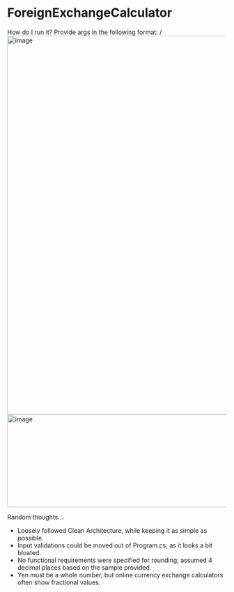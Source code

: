 # ForeignExchangeCalculator

How do I run it?
Provide args in the following format: <CurrencyExchangeFrom>/<CurrencyExchangeTo> <ammount>
<img width="1230" height="870" alt="image" src="https://github.com/user-attachments/assets/b3d40d35-a54e-4298-86b9-d371bee4096e" />
<img width="842" height="213" alt="image" src="https://github.com/user-attachments/assets/1779351e-5ff5-41f7-8597-ce378acdf6a1" />

Random thoughts...
- Loosely followed Clean Architecture, while keeping it as simple as possible.
- Input validations could be moved out of Program.cs, as it looks a bit bloated.
- No functional requirements were specified for rounding; assumed 4 decimal places based on the sample provided.
- Yen must be a whole number, but online currency exchange calculators often show fractional values.



